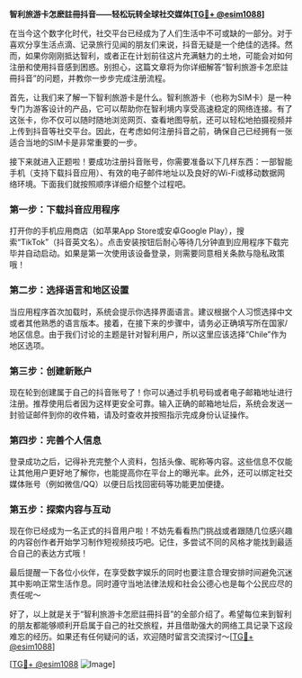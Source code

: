 **智利旅游卡怎麽註冊抖音——轻松玩转全球社交媒体[[TG💪+ @esim1088](https://t.me/s/esim1088)]**

在当今这个数字化时代，社交平台已经成为了人们生活中不可或缺的一部分。对于喜欢分享生活点滴、记录旅行见闻的朋友们来说，抖音无疑是一个绝佳的选择。然而，如果你刚刚抵达智利，或者正在计划前往这片充满魅力的土地，可能会对如何注册和使用抖音感到困惑。别担心，这篇文章将为你详细解答“智利旅游卡怎麽註冊抖音”的问题，并教你一步步完成注册流程。

首先，让我们来了解一下智利旅游卡是什么。智利旅游卡（也称为SIM卡）是一种专门为游客设计的产品，它可以帮助你在智利境内享受高速稳定的网络连接。有了这张卡，你不仅可以随时随地浏览网页、查看地图导航，还可以轻松地拍摄视频并上传到抖音等社交平台。因此，在考虑如何注册抖音之前，确保自己已经拥有一张适合当地的SIM卡是非常重要的一步。

接下来就进入正题啦！要成功注册抖音账号，你需要准备以下几样东西：一部智能手机（支持下载抖音应用）、有效的电子邮件地址以及良好的Wi-Fi或移动数据网络环境。下面我们就按照顺序详细介绍整个过程吧。

### 第一步：下载抖音应用程序

打开你的手机应用商店（如苹果App Store或安卓Google Play），搜索“TikTok”（抖音英文名）。点击安装按钮后耐心等待几分钟直到应用程序下载完毕并自动启动。如果是第一次使用该设备登录，则需要同意相关条款与隐私政策哦！

### 第二步：选择语言和地区设置

当应用程序首次加载时，系统会提示你选择界面语言。建议根据个人习惯选择中文或者其他熟悉的语言版本。接着，在接下来的步骤中，请务必正确填写所在国家/地区信息。由于我们讨论的主题是针对智利用户，所以这里应该选择“Chile”作为地区选项。

### 第三步：创建新账户

现在轮到创建属于自己的抖音账号了！你可以通过手机号码或者电子邮箱地址进行注册。推荐使用后者因为这样更安全可靠。输入正确的邮箱地址后，系统会发送一封验证邮件到你的收件箱，请及时查收并按照指示完成身份认证操作。

### 第四步：完善个人信息

登录成功之后，记得补充完整个人资料，包括头像、昵称等内容。这些信息不仅能让其他用户更好地了解你，也能提高你在平台上的曝光率。此外，还可以绑定社交媒体账号（例如微信/QQ）以便日后找回密码等功能更加便捷。

### 第五步：探索内容与互动

现在你已经成为一名正式的抖音用户啦！不妨先看看热门挑战或者跟随几位感兴趣的内容创作者开始学习制作短视频技巧吧。记住，多尝试不同的风格才能找到最适合自己的表达方式哦！

最后提醒一下各位小伙伴，在享受数字娱乐的同时也要注意合理安排时间避免沉迷其中影响正常生活作息。同时遵守当地法律法规和社会公德心也是每个公民应尽的责任呢～

好了，以上就是关于“智利旅游卡怎麽註冊抖音”的全部介绍了。希望每位来到智利的朋友都能够顺利开启属于自己的社交旅程，并且借助强大的网络工具记录下这段难忘的经历。如果还有任何疑问的话，欢迎随时留言交流探讨～[[TG💪+ @esim1088](https://t.me/s/esim1088)] 

[[TG💪+ @esim1088](https://t.me/s/esim1088) ![Image](https://i.postimg.cc/4NQfJmqS/Snipaste-2025-05-13-00-14-12.png)]